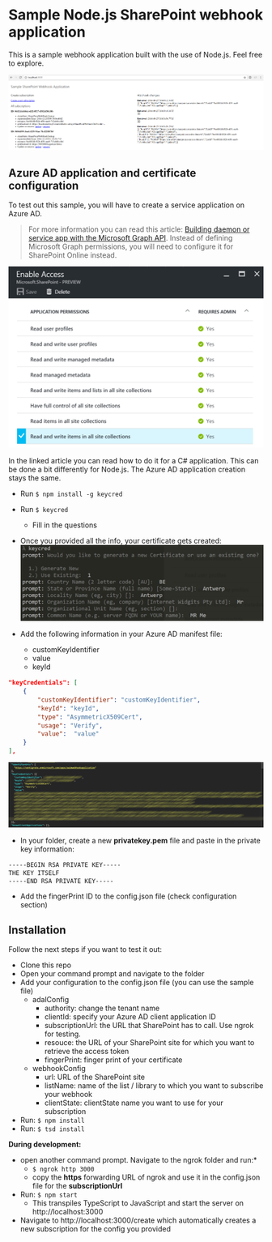 # Sample Node.js SharePoint webhook application

This is a sample webhook application built with the use of Node.js. Feel free to explore.

![Notification sample](./assets/homepage-view.png)

## Azure AD application and certificate configuration
To test out this sample, you will have to create a service application on Azure AD. 

> For more information you can read this article: [Building daemon or service app with the Microsoft Graph API](https://www.eliostruyf.com/building-daemon-or-service-app-with-the-microsoft-graph-api/). Instead of defining Microsoft Graph permissions, you will need to configure it for SharePoint Online instead.

![Read & Write permissions](./assets/azure-ad-permissions.png)

In the linked article you can read how to do it for a C# application. This can be done a bit differently for Node.js. The Azure AD application creation stays the same.

- Run `$ npm install -g keycred`
- Run `$ keycred`
    - Fill in the questions
- Once you provided all the info, your certificate gets created:
![Certificate information](./assets/certificate.png)

- Add the following information in your Azure AD manifest file:
    - customKeyIdentifier
    - value
    - keyId

```JSON
"keyCredentials": [
    {
        "customKeyIdentifier": "customKeyIdentifier",
        "keyId": "keyId",
        "type": "AsymmetricX509Cert",
        "usage": "Verify",
        "value":  "value"
    }
],
```

![keyCredentials config](./assets/manifest.png)

- In your folder, create a new **privatekey.pem** file and paste in the private key information:

```
-----BEGIN RSA PRIVATE KEY-----
THE KEY ITSELF
-----END RSA PRIVATE KEY-----
```

- Add the fingerPrint ID to the config.json file (check configuration section)

## Installation
Follow the next steps if you want to test it out:
- Clone this repo
- Open your command prompt and navigate to the folder
- Add your configuration to the config.json file (you can use the sample file)
    - adalConfig
        - authority: change the tenant name
        - clientId: specify your Azure AD client application ID
        - subscriptionUrl: the URL that SharePoint has to call. Use ngrok for testing.
        - resouce: the URL of your SharePoint site for which you want to retrieve the access token
        - fingerPrint: finger print of your certificate
    - webhookConfig
        - url: URL of the SharePoint site
        - listName: name of the list / library to which you want to subscribe your webhook
        - clientState: clientState name you want to use for your subscription
- Run: `$ npm install`
- Run: `$ tsd install`

**During development:** 
- open another command prompt. Navigate to the ngrok folder and run:*
    - `$ ngrok http 3000`
    - copy the **https** forwarding URL of ngrok and use it in the config.json file for the **subscriptionUrl**
- Run: `$ npm start`
    - This transpiles TypeScript to JavaScript and start the server on http://localhost:3000
- Navigate to http://localhost:3000/create which automatically creates a new subscription for the config you provided